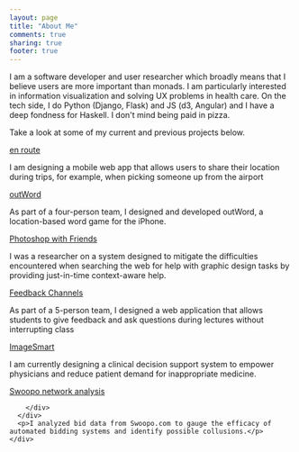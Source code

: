 ```yaml
---
layout: page
title: "About Me"
comments: true
sharing: true
footer: true
---
```

I am a software developer and user researcher which broadly means that I believe
users are more important than monads. I am particularly interested in
information visualization and solving UX problems in health care. On the
tech side, I do Python (Django, Flask) and JS (d3, Angular) and I have a
deep fondness for Haskell. I don't mind being paid in pizza.

Take a look at some of my current and previous projects below.

<div class="grid">
  <div class="cell">
    <div class="cell-inner">
      <div class="badge" id="enroute">
        <div class="project_title">
          <a href="enroute.html">en route</a>
        </div>
      </div>
      <p>I am designing a mobile web app that allows users to share
their location during trips, for example, when picking someone up from
the airport</p>
    </div>
  </div>
  <div class="cell">
    <div class="cell-inner">
      <div class="badge" id="outword">
        <div class="project_title">
          <a href="outword.html">outWord</a>
        </div>
      </div>
      <p>As part of a four-person team, I designed and developed
outWord, a location-based word game for the iPhone.</p>
    </div>
  </div>
  <div class="cell">
    <div class="cell-inner">
      <div class="badge" id="photoshop">
        <div class="project_title">
          <a href="photoshop.html">Photoshop with Friends</a>
        </div>
      </div>
      <p>I was a researcher on a system designed to mitigate the
difficulties encountered when searching the web for help with graphic
design tasks by providing just-in-time context-aware help.</p>
    </div>
  </div>
  <div class="cell">
    <div class="cell-inner">
      <div class="badge" id="feedback">
        <div class="project_title">
          <a href="feedback.html">Feedback Channels</a>
        </div>
      </div>
      <p>As part of a 5-person team, I designed a web application that
allows students to give feedback and ask questions during lectures
without interrupting class</p>
    </div>
  </div>
  <div class="cell">
    <div class="cell-inner">
      <div class="badge" id="imagesmart">
        <div class="project_title">
          <a href="#">ImageSmart</a>
        </div>
      </div>
      <p>I am currently designing a clinical decision support system to empower physicians and reduce patient demand for inappropriate medicine.</p>
    </div>
  </div>
  <div class="cell">
    <div class="cell-inner">
      <div class="badge" id="swoopo">
        <div class="project_title">
          <a href="swoopo.html">Swoopo network analysis</a>

        </div>
      </div>
      <p>I analyzed bid data from Swoopo.com to gauge the efficacy of automated bidding systems and identify possible collusions.</p>
    </div>
  </div>
</div>
<div class="cf"></div>